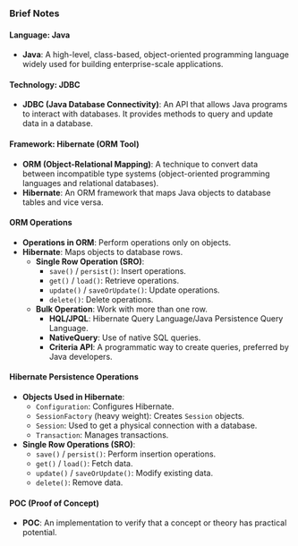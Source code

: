 ### Brief Notes

#### Language: Java
- **Java**: A high-level, class-based, object-oriented programming language widely used for building enterprise-scale applications.

#### Technology: JDBC
- **JDBC (Java Database Connectivity)**: An API that allows Java programs to interact with databases. It provides methods to query and update data in a database.

#### Framework: Hibernate (ORM Tool)
- **ORM (Object-Relational Mapping)**: A technique to convert data between incompatible type systems (object-oriented programming languages and relational databases).
- **Hibernate**: An ORM framework that maps Java objects to database tables and vice versa.

#### ORM Operations
- **Operations in ORM**: Perform operations only on objects.
- **Hibernate**: Maps objects to database rows.
    - **Single Row Operation (SRO)**:
        - `save()` / `persist()`: Insert operations.
        - `get()` / `load()`: Retrieve operations.
        - `update()` / `saveOrUpdate()`: Update operations.
        - `delete()`: Delete operations.
    - **Bulk Operation**: Work with more than one row.
        - **HQL/JPQL**: Hibernate Query Language/Java Persistence Query Language.
        - **NativeQuery**: Use of native SQL queries.
        - **Criteria API**: A programmatic way to create queries, preferred by Java developers.

#### Hibernate Persistence Operations
- **Objects Used in Hibernate**:
    - `Configuration`: Configures Hibernate.
    - `SessionFactory` (heavy weight): Creates `Session` objects.
    - `Session`: Used to get a physical connection with a database.
    - `Transaction`: Manages transactions.
- **Single Row Operations (SRO)**:
    - `save()` / `persist()`: Perform insertion operations.
    - `get()` / `load()`: Fetch data.
    - `update()` / `saveOrUpdate()`: Modify existing data.
    - `delete()`: Remove data.

#### POC (Proof of Concept)
- **POC**: An implementation to verify that a concept or theory has practical potential.